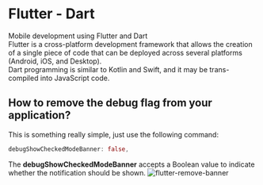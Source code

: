# Flutter - Dart
Mobile development using Flutter and Dart <br>
Flutter is a cross-platform development framework that allows the creation of a single
piece of code that can be deployed across several platforms (Android, iOS, and
Desktop). <br>
Dart programming is similar to Kotlin and Swift, and it may be trans-compiled into JavaScript code.
## How to remove the debug flag from your application?
This is something really simple, just use the following command:
```dart
debugShowCheckedModeBanner: false,
```
The **debugShowCheckedModeBanner** accepts  a Boolean value to indicate whether the notification should be shown.
![flutter-remove-banner](https://user-images.githubusercontent.com/51704179/235453780-3c43561f-e375-48a8-9272-d243e70dad88.gif)
